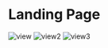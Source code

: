 # Landing Page
![view](https://user-images.githubusercontent.com/86846812/178145224-31f354a4-f025-4db1-8dd2-af5686aa59d8.png)
![view2](https://user-images.githubusercontent.com/86846812/178161133-68b6e232-1bff-407c-b89f-6722bfd5f0f6.png)
![view3](https://user-images.githubusercontent.com/86846812/178161138-dd0c9b51-b0da-4209-84ee-cca889c2043a.png)


